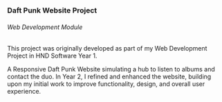### Daft Punk Website Project 
###### Web Development Module 

This project was originally developed as part of my Web Development Project in HND Software Year 1.   
       
A Responsive Daft Punk Website simulating a hub to listen to albums and contact the duo. In Year 2, I refined and enhanced the website, building upon my initial work to improve functionality, design, and overall user experience.  
